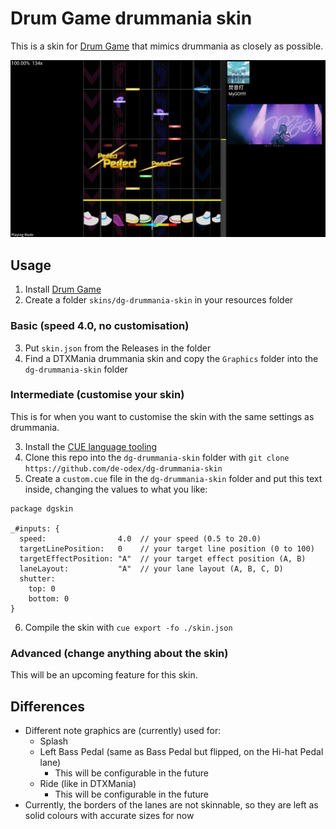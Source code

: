 # Drum Game drummania skin

This is a skin for [Drum Game](https://github.com/Jumprocks1/drum-game) that mimics drummania as closely as possible.

![Preview](preview.png?raw=true)

## Usage
1. Install [Drum Game](https://github.com/Jumprocks1/drum-game)
2. Create a folder `skins/dg-drummania-skin` in your resources folder

### Basic (speed 4.0, no customisation)
3. Put `skin.json` from the Releases in the folder
4. Find a DTXMania drummania skin and copy the `Graphics` folder into the `dg-drummania-skin` folder

### Intermediate (customise your skin)
This is for when you want to customise the skin with the same settings as drummania.

3. Install the [CUE language tooling](https://github.com/cue-lang/cue)
4. Clone this repo into the `dg-drummania-skin` folder with `git clone https://github.com/de-odex/dg-drummania-skin`
5. Create a `custom.cue` file in the `dg-drummania-skin` folder and put this text inside, changing the values to what you like:
```cue
package dgskin

_#inputs: {
  speed:                4.0  // your speed (0.5 to 20.0)
  targetLinePosition:   0    // your target line position (0 to 100)
  targetEffectPosition: "A"  // your target effect position (A, B)
  laneLayout:           "A"  // your lane layout (A, B, C, D)
  shutter:
    top: 0
    bottom: 0
}
```
6. Compile the skin with `cue export -fo ./skin.json`

### Advanced (change anything about the skin)
This will be an upcoming feature for this skin.

## Differences
- Different note graphics are (currently) used for:
  - Splash
  - Left Bass Pedal (same as Bass Pedal but flipped, on the Hi-hat Pedal lane)
    - This will be configurable in the future
  - Ride (like in DTXMania)
    - This will be configurable in the future
- Currently, the borders of the lanes are not skinnable, so they are left as solid colours with accurate sizes for now
